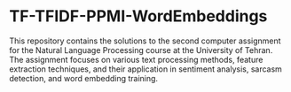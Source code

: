 # TF-TFIDF-PPMI-WordEmbeddings
This repository contains the solutions to the second computer assignment for the Natural Language Processing course at the University of Tehran. The assignment focuses on various text processing methods, feature extraction techniques, and their application in sentiment analysis,  sarcasm detection, and word embedding training.
